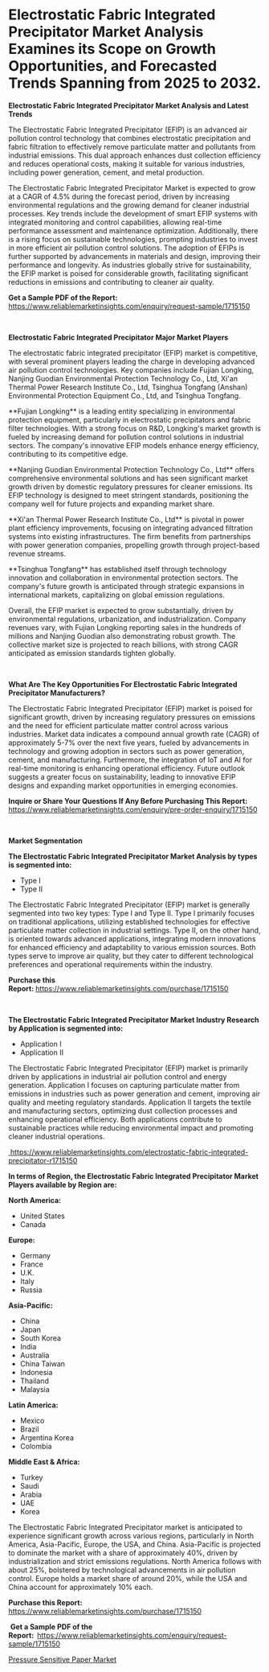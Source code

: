 <p><h1>Electrostatic Fabric Integrated Precipitator Market Analysis Examines its Scope on Growth Opportunities, and Forecasted Trends Spanning from 2025 to 2032.</h1></p><p><strong>Electrostatic Fabric Integrated Precipitator Market Analysis and Latest Trends</strong></p>
<p><p>The Electrostatic Fabric Integrated Precipitator (EFIP) is an advanced air pollution control technology that combines electrostatic precipitation and fabric filtration to effectively remove particulate matter and pollutants from industrial emissions. This dual approach enhances dust collection efficiency and reduces operational costs, making it suitable for various industries, including power generation, cement, and metal production.</p><p>The Electrostatic Fabric Integrated Precipitator Market is expected to grow at a CAGR of 4.5% during the forecast period, driven by increasing environmental regulations and the growing demand for cleaner industrial processes. Key trends include the development of smart EFIP systems with integrated monitoring and control capabilities, allowing real-time performance assessment and maintenance optimization. Additionally, there is a rising focus on sustainable technologies, prompting industries to invest in more efficient air pollution control solutions. The adoption of EFIPs is further supported by advancements in materials and design, improving their performance and longevity. As industries globally strive for sustainability, the EFIP market is poised for considerable growth, facilitating significant reductions in emissions and contributing to cleaner air quality.</p></p>
<p><strong>Get a Sample PDF of the Report:&nbsp;</strong> <a href="https://www.reliablemarketinsights.com/enquiry/request-sample/1715150?utm_campaign=3312&utm_medium=2&utm_source=Github&utm_content=ia&utm_term=28032025&utm_id=electrostatic-fabric-integrated-precipitator">https://www.reliablemarketinsights.com/enquiry/request-sample/1715150</a></p>
<p>&nbsp;</p>
<p><strong>Electrostatic Fabric Integrated Precipitator Major Market Players</strong></p>
<p><p>The electrostatic fabric integrated precipitator (EFIP) market is competitive, with several prominent players leading the charge in developing advanced air pollution control technologies. Key companies include Fujian Longking, Nanjing Guodian Environmental Protection Technology Co., Ltd, Xi'an Thermal Power Research Institute Co., Ltd, Tsinghua Tongfang (Anshan) Environmental Protection Equipment Co., Ltd, and Tsinghua Tongfang.</p><p>**Fujian Longking** is a leading entity specializing in environmental protection equipment, particularly in electrostatic precipitators and fabric filter technologies. With a strong focus on R&D, Longking's market growth is fueled by increasing demand for pollution control solutions in industrial sectors. The company's innovative EFIP models enhance energy efficiency, contributing to its competitive edge.</p><p>**Nanjing Guodian Environmental Protection Technology Co., Ltd** offers comprehensive environmental solutions and has seen significant market growth driven by domestic regulatory pressures for cleaner emissions. Its EFIP technology is designed to meet stringent standards, positioning the company well for future projects and expanding market share.</p><p>**Xi'an Thermal Power Research Institute Co., Ltd** is pivotal in power plant efficiency improvements, focusing on integrating advanced filtration systems into existing infrastructures. The firm benefits from partnerships with power generation companies, propelling growth through project-based revenue streams.</p><p>**Tsinghua Tongfang** has established itself through technology innovation and collaboration in environmental protection sectors. The company's future growth is anticipated through strategic expansions in international markets, capitalizing on global emission regulations.</p><p>Overall, the EFIP market is expected to grow substantially, driven by environmental regulations, urbanization, and industrialization. Company revenues vary, with Fujian Longking reporting sales in the hundreds of millions and Nanjing Guodian also demonstrating robust growth. The collective market size is projected to reach billions, with strong CAGR anticipated as emission standards tighten globally.</p></p>
<p>&nbsp;</p>
<p><strong>What Are The Key Opportunities For Electrostatic Fabric Integrated Precipitator Manufacturers?</strong></p>
<p><p>The Electrostatic Fabric Integrated Precipitator (EFIP) market is poised for significant growth, driven by increasing regulatory pressures on emissions and the need for efficient particulate matter control across various industries. Market data indicates a compound annual growth rate (CAGR) of approximately 5-7% over the next five years, fueled by advancements in technology and growing adoption in sectors such as power generation, cement, and manufacturing. Furthermore, the integration of IoT and AI for real-time monitoring is enhancing operational efficiency. Future outlook suggests a greater focus on sustainability, leading to innovative EFIP designs and expanding market opportunities in emerging economies.</p></p>
<p><strong>Inquire or Share Your Questions If Any Before Purchasing This Report:</strong> <a href="https://www.reliablemarketinsights.com/enquiry/pre-order-enquiry/1715150?utm_campaign=3312&utm_medium=2&utm_source=Github&utm_content=ia&utm_term=28032025&utm_id=electrostatic-fabric-integrated-precipitator">https://www.reliablemarketinsights.com/enquiry/pre-order-enquiry/1715150</a></p>
<p>&nbsp;</p>
<p><strong>Market Segmentation</strong></p>
<p><strong>The Electrostatic Fabric Integrated Precipitator Market Analysis by types is segmented into:</strong></p>
<p><ul><li>Type I</li><li>Type II</li></ul></p>
<p><p>The Electrostatic Fabric Integrated Precipitator (EFIP) market is generally segmented into two key types: Type I and Type II. Type I primarily focuses on traditional applications, utilizing established technologies for effective particulate matter collection in industrial settings. Type II, on the other hand, is oriented towards advanced applications, integrating modern innovations for enhanced efficiency and adaptability to various emission sources. Both types serve to improve air quality, but they cater to different technological preferences and operational requirements within the industry.</p></p>
<p><strong>Purchase this Report:&nbsp;</strong><a href="https://www.reliablemarketinsights.com/purchase/1715150?utm_campaign=3312&utm_medium=2&utm_source=Github&utm_content=ia&utm_term=28032025&utm_id=electrostatic-fabric-integrated-precipitator">https://www.reliablemarketinsights.com/purchase/1715150</a></p>
<p>&nbsp;</p>
<p><strong>The Electrostatic Fabric Integrated Precipitator Market Industry Research by Application is segmented into:</strong></p>
<p><ul><li>Application I</li><li>Application II</li></ul></p>
<p><p>The Electrostatic Fabric Integrated Precipitator (EFIP) market is primarily driven by applications in industrial air pollution control and energy generation. Application I focuses on capturing particulate matter from emissions in industries such as power generation and cement, improving air quality and meeting regulatory standards. Application II targets the textile and manufacturing sectors, optimizing dust collection processes and enhancing operational efficiency. Both applications contribute to sustainable practices while reducing environmental impact and promoting cleaner industrial operations.</p></p>
<p><a href="https://www.reliablemarketinsights.com/electrostatic-fabric-integrated-precipitator-r1715150?utm_campaign=3312&utm_medium=2&utm_source=Github&utm_content=ia&utm_term=28032025&utm_id=electrostatic-fabric-integrated-precipitator">&nbsp;https://www.reliablemarketinsights.com/electrostatic-fabric-integrated-precipitator-r1715150</a></p>
<p><strong>In terms of Region, the Electrostatic Fabric Integrated Precipitator Market Players available by Region are:</strong></p>
<p>
    <p> <strong> North America: </strong>
        <ul>
            <li>United States</li>
            <li>Canada</li>
        </ul>
        </p> 
    <p> <strong> Europe: </strong>
        <ul>
            <li>Germany</li>
            <li>France</li>
            <li>U.K.</li>
            <li>Italy</li>
            <li>Russia</li>
        </ul>
        </p> 
    <p> <strong> Asia-Pacific: </strong>
        <ul>
            <li>China</li>
            <li>Japan</li>
            <li>South Korea</li>
            <li>India</li>
            <li>Australia</li>
            <li>China Taiwan</li>
            <li>Indonesia</li>
            <li>Thailand</li>
            <li>Malaysia</li>
        </ul>
        </p> 
    <p> <strong> Latin America: </strong>
        <ul>
            <li>Mexico</li>
            <li>Brazil</li>
            <li>Argentina Korea</li>
            <li>Colombia</li>
        </ul>
        </p> 
    <p> <strong> Middle East & Africa: </strong>
        <ul>
            <li>Turkey</li>
            <li>Saudi</li>
            <li>Arabia</li>
            <li>UAE</li>
            <li>Korea</li>
        </ul>
    </p>
    </p>
<p><p>The Electrostatic Fabric Integrated Precipitator market is anticipated to experience significant growth across various regions, particularly in North America, Asia-Pacific, Europe, the USA, and China. Asia-Pacific is projected to dominate the market with a share of approximately 40%, driven by industrialization and strict emissions regulations. North America follows with about 25%, bolstered by technological advancements in air pollution control. Europe holds a market share of around 20%, while the USA and China account for approximately 10% each.</p></p>
<p><strong>Purchase this Report: </strong><a href="https://www.reliablemarketinsights.com/purchase/1715150?utm_campaign=3312&utm_medium=2&utm_source=Github&utm_content=ia&utm_term=28032025&utm_id=electrostatic-fabric-integrated-precipitator">https://www.reliablemarketinsights.com/purchase/1715150</a></p>
<p>&nbsp;<strong>Get a Sample PDF of the Report:&nbsp;&nbsp;</strong><a href="https://www.reliablemarketinsights.com/enquiry/request-sample/1715150?utm_campaign=3312&utm_medium=2&utm_source=Github&utm_content=ia&utm_term=28032025&utm_id=electrostatic-fabric-integrated-precipitator">https://www.reliablemarketinsights.com/enquiry/request-sample/1715150</a></p>
<p><strong></strong></p>
<p><p><a href="https://github.com/usraceby/Market-Research-Report-List-1/blob/main/pressure-sensitive-paper-market.md?utm_campaign=3312&utm_medium=2&utm_source=Github&utm_content=ia&utm_term=28032025&utm_id=electrostatic-fabric-integrated-precipitator">Pressure Sensitive Paper Market</a></p></p>